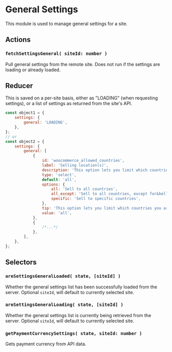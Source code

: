 # General Settings

This module is used to manage general settings for a site.

## Actions

### `fetchSettingsGeneral( siteId: number )`

Pull general settings from the remote site. Does not run if the settings are loading or already loaded.

## Reducer

This is saved on a per-site basis, either as "LOADING" (when requesting settings), or a list of settings as returned from the site's API.

```js
const object1 = {
	settings: {
		general: 'LOADING',
	},
};
// or
const object2 = {
	settings: {
		general: [
			{
				id: 'woocommerce_allowed_countries',
				label: 'Selling location(s)',
				description: 'This option lets you limit which countries you are willing to sell to.',
				type: 'select',
				default: 'all',
				options: {
					all: 'Sell to all countries',
					all_except: 'Sell to all countries, except for&hellip;',
					specific: 'Sell to specific countries',
				},
				tip: 'This option lets you limit which countries you are willing to sell to.',
				value: 'all',
			},
			{
				/*...*/
			},
		],
	},
};
```

## Selectors

### `areSettingsGeneralLoaded( state, [siteId] )`

Whether the general settings list has been successfully loaded from the server. Optional `siteId`, will default to currently selected site.

### `areSettingsGeneralLoading( state, [siteId] )`

Whether the general settings list is currently being retrieved from the server. Optional `siteId`, will default to currently selected site.

### `getPaymentCurrencySettings( state, siteId: number )`

Gets payment currency from API data.
